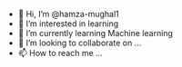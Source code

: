 - 👋 Hi, I’m @hamza-mughal1
- 👀 I’m interested in learning
- 🌱 I’m currently learning Machine learning
- 💞️ I’m looking to collaborate on ...
- 📫 How to reach me ...

<!---
hamza-mughal1/hamza-mughal1 is a ✨ special ✨ repository because its `README.md` (this file) appears on your GitHub profile.
You can click the Preview link to take a look at your changes.
--->

